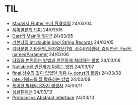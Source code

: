 # TIL

- [Mac에서 Flutter 초기 환경설정](https://github.com/iOS-Woong/TIL/blob/main/Mac%EC%97%90%EC%84%9CFlutter%EC%B4%88%EA%B8%B0%ED%99%98%EA%B2%BD%EC%84%A4%EC%A0%95.md) 24/03/04
- [세미콜론의 의미](https://github.com/iOS-Woong/TIL/blob/main/%EC%84%B8%EB%AF%B8%EC%BD%9C%EB%A1%A0%EC%9D%98%EC%9D%98%EB%AF%B8.md#%EC%84%B8%EB%AF%B8%EC%BD%9C%EB%A1%A0%EC%9D%98-%EC%9D%98%EB%AF%B8) 24/03/05
- [Dart의 Main이 뭘까?](https://github.com/iOS-Woong/TIL/blob/main/Dart%EC%97%90%EC%84%9Cmain%EC%9D%B4%EB%9E%80.md) 24/03/05
- [기본타입 int,double,bool,String,Records](https://github.com/iOS-Woong/TIL/blob/main/%EA%B8%B0%EB%B3%B8%ED%83%80%EC%9E%85_int%2Cdouble%2Cbool%2Cstring%2Crecords.md) 24/03/05
- [기타문법 기타문법_문자열보간법, 상수타입생략, 증임연산, For문, namedParameter](https://github.com/iOS-Woong/TIL/blob/main/%EA%B8%B0%ED%83%80%EB%AC%B8%EB%B2%95_%EB%AC%B8%EC%9E%90%EC%97%B4%EB%B3%B4%EA%B0%84%EB%B2%95%2C%20%EC%83%81%EC%88%98%ED%83%80%EC%9E%85%EC%83%9D%EB%9E%B5%2C%20%EC%A6%9D%EC%9E%84%EC%97%B0%EC%82%B0%2C%20For%EB%AC%B8%2C%20namedParameter.md) 24/03/06
- [타입을 변환하는 방법과 안전하게 처리하는 방법](https://github.com/iOS-Woong/TIL/blob/main/%ED%83%80%EC%9E%85%EC%9D%84%EB%B3%80%ED%99%98%ED%95%98%EB%8A%94%EB%B0%A9%EB%B2%95.md) 24/03/06
- [Nullable을 안전하게 다루는 방법](https://github.com/iOS-Woong/TIL/blob/main/Nullable%EC%9D%84%20%EC%95%88%EC%A0%84%ED%95%98%EA%B2%8C%20%EB%8B%A4%EB%A3%A8%EB%8A%94%20%EB%B0%A9%EB%B2%95.md) 24/03/07
- [final 상수의 값이 없었던 이유 (+ const의 활용)](https://github.com/iOS-Woong/TIL/blob/main/final_%EC%83%81%EC%88%98%EC%9D%98_%EA%B0%92%EC%9D%B4_%EC%97%86%EC%97%88%EB%8D%98%EC%9D%B4%EC%9C%A0.md) 24/03/08
- [late 키워드를 잘 활용하는 방법](https://github.com/iOS-Woong/TIL/blob/main/late%20%ED%82%A4%EC%9B%8C%EB%93%9C%EB%A5%BC%20%EC%9E%98%20%ED%99%9C%EC%9A%A9%ED%95%98%EB%8A%94%20%EB%B0%A9%EB%B2%95.md) 24/03/08
- [특이한 형태의 3가지 생성자](https://github.com/iOS-Woong/TIL/blob/main/%ED%8A%B9%EC%9D%B4%ED%95%9C%20%ED%98%95%ED%83%9C%EC%9D%98%203%EA%B0%80%EC%A7%80%20%EC%83%9D%EC%84%B1%EC%9E%90.md) 24/03/11
- [싱글톤패턴](https://github.com/iOS-Woong/TIL/blob/main/%EC%8B%B1%EA%B8%80%ED%86%A4%ED%8C%A8%ED%84%B4.md) 24/03/12
- [Protocol vs Abstract interface](https://github.com/iOS-Woong/TIL/blob/main/protocol%20vs%20abstract%20interface%20class.md) 24/03/13
